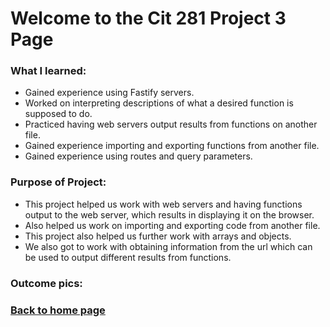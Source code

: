 # Welcome to the Cit 281 Project 3 Page

### What I learned:

- Gained experience using Fastify servers.
- Worked on interpreting descriptions of what a desired function is supposed to do.
- Practiced having web servers output results from functions on another file. 
- Gained experience importing and exporting functions from another file.
- Gained experience using routes and query parameters. 

### Purpose of Project:

- This project helped us work with web servers and having functions output to the web server, which results in displaying it on the browser.
- Also helped us work on importing and exporting code from another file.
- This project also helped us further work with arrays and objects. 
- We also got to work with obtaining information from the url which can be used to output different results from functions.

### Outcome pics: 

### [**Back to home page**](https://uo-cit-itsbread33.github.io/ItsBread33.github.io/)

